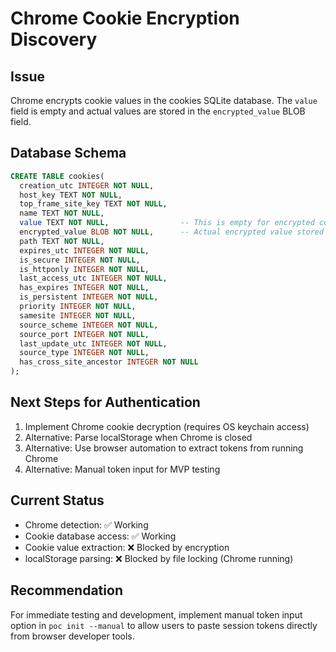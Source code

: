 # Chrome Cookie Encryption Discovery

## Issue
Chrome encrypts cookie values in the cookies SQLite database. The `value` field is empty and actual values are stored in the `encrypted_value` BLOB field.

## Database Schema
```sql
CREATE TABLE cookies(
  creation_utc INTEGER NOT NULL,
  host_key TEXT NOT NULL,
  top_frame_site_key TEXT NOT NULL,
  name TEXT NOT NULL,
  value TEXT NOT NULL,                -- This is empty for encrypted cookies
  encrypted_value BLOB NOT NULL,      -- Actual encrypted value stored here
  path TEXT NOT NULL,
  expires_utc INTEGER NOT NULL,
  is_secure INTEGER NOT NULL,
  is_httponly INTEGER NOT NULL,
  last_access_utc INTEGER NOT NULL,
  has_expires INTEGER NOT NULL,
  is_persistent INTEGER NOT NULL,
  priority INTEGER NOT NULL,
  samesite INTEGER NOT NULL,
  source_scheme INTEGER NOT NULL,
  source_port INTEGER NOT NULL,
  last_update_utc INTEGER NOT NULL,
  source_type INTEGER NOT NULL,
  has_cross_site_ancestor INTEGER NOT NULL
);
```

## Next Steps for Authentication
1. Implement Chrome cookie decryption (requires OS keychain access)
2. Alternative: Parse localStorage when Chrome is closed
3. Alternative: Use browser automation to extract tokens from running Chrome
4. Alternative: Manual token input for MVP testing

## Current Status
- Chrome detection: ✅ Working
- Cookie database access: ✅ Working  
- Cookie value extraction: ❌ Blocked by encryption
- localStorage parsing: ❌ Blocked by file locking (Chrome running)

## Recommendation
For immediate testing and development, implement manual token input option in `poc init --manual` to allow users to paste session tokens directly from browser developer tools.
